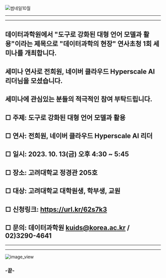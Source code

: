 
![썸네일10월](https://github.com/kuids/kuids.github.io/assets/91585914/42b73033-2f65-4777-926e-087a717f0463)

*******************************************************************************

*******************************************************************************
## 데이터과학원에서 "도구로 강화된 대형 언어 모델과 활용"이라는 제목으로 "데이터과학의 현장" 연사초청 1회 세미나를 개최합니다.
## 세미나 연사로 전희원, 네이버 클라우드 Hyperscale AI 리더님을 모셨습니다. 
## 세미나에 관심있는 분들의 적극적인 참여 부탁드립니다.

## □ 주제: 도구로 강화된 대형 언어 모델과 활용

## □ 연사: 전희원, 네이버 클라우드 Hyperscale AI 리더 

## □ 일시: 2023. 10. 13(금) 오후 4:30 ~ 5:45 

## □ 장소: 고려대학교 정경관 205호

## □ 대상: 고려대학교 대학원생, 학부생, 교원

## □ 신청링크: https://url.kr/62s7k3

## □ 문의: 데이터과학원 kuids@korea.ac.kr / 02)3290-4641
*******************************************************************************

*******************************************************************************
![image_view](https://github.com/kuids/kuids.github.io/assets/91585914/d44438c8-88b9-4bd6-8f6f-9c36d733d8c2)

### -끝-
